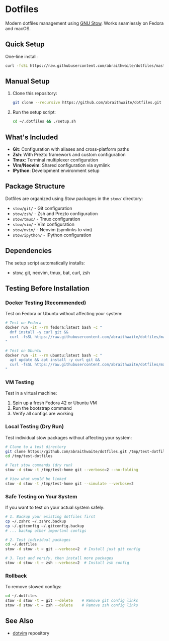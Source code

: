 # Dotfiles

Modern dotfiles management using [GNU Stow](https://www.gnu.org/software/stow/). Works seamlessly on Fedora and macOS.

## Quick Setup

One-line install:

```bash
curl -fsSL https://raw.githubusercontent.com/abraithwaite/dotfiles/master/bootstrap | bash
```

## Manual Setup

1. Clone this repository:
   ```bash
   git clone --recursive https://github.com/abraithwaite/dotfiles.git ~/.dotfiles
   ```

2. Run the setup script:
   ```bash
   cd ~/.dotfiles && ./setup.sh
   ```

## What's Included

- **Git**: Configuration with aliases and cross-platform paths
- **Zsh**: With Prezto framework and custom configuration
- **Tmux**: Terminal multiplexer configuration
- **Vim/Neovim**: Shared configuration via symlink
- **IPython**: Development environment setup

## Package Structure

Dotfiles are organized using Stow packages in the `stow/` directory:

- `stow/git/` - Git configuration
- `stow/zsh/` - Zsh and Prezto configuration  
- `stow/tmux/` - Tmux configuration
- `stow/vim/` - Vim configuration
- `stow/nvim/` - Neovim (symlinks to vim)
- `stow/ipython/` - IPython configuration

## Dependencies

The setup script automatically installs:
- stow, git, neovim, tmux, bat, curl, zsh

## Testing Before Installation

### Docker Testing (Recommended)

Test on Fedora or Ubuntu without affecting your system:

```bash
# Test on Fedora
docker run -it --rm fedora:latest bash -c "
  dnf install -y curl git && 
  curl -fsSL https://raw.githubusercontent.com/abraithwaite/dotfiles/master/bootstrap | bash
"

# Test on Ubuntu  
docker run -it --rm ubuntu:latest bash -c "
  apt update && apt install -y curl git &&
  curl -fsSL https://raw.githubusercontent.com/abraithwaite/dotfiles/master/bootstrap | bash
"
```

### VM Testing

Test in a virtual machine:
1. Spin up a fresh Fedora 42 or Ubuntu VM
2. Run the bootstrap command
3. Verify all configs are working

### Local Testing (Dry Run)

Test individual stow packages without affecting your system:

```bash
# Clone to a test directory
git clone https://github.com/abraithwaite/dotfiles.git /tmp/test-dotfiles
cd /tmp/test-dotfiles

# Test stow commands (dry run)
stow -d stow -t /tmp/test-home git --verbose=2 --no-folding

# View what would be linked
stow -d stow -t /tmp/test-home git --simulate --verbose=2
```

### Safe Testing on Your System

If you want to test on your actual system safely:

```bash
# 1. Backup your existing dotfiles first
cp ~/.zshrc ~/.zshrc.backup
cp ~/.gitconfig ~/.gitconfig.backup
# ... backup other important configs

# 2. Test individual packages
cd ~/.dotfiles
stow -d stow -t ~ git --verbose=2  # Install just git config

# 3. Test and verify, then install more packages
stow -d stow -t ~ zsh --verbose=2  # Install zsh config
```

### Rollback

To remove stowed configs:

```bash
cd ~/.dotfiles
stow -d stow -t ~ git --delete    # Remove git config links
stow -d stow -t ~ zsh --delete    # Remove zsh config links
```

## See Also

- [dotvim](https://github.com/abraithwaite/dotvim) repository
